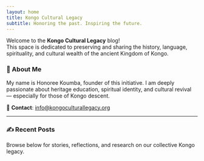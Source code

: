 ```yaml
---
layout: home
title: Kongo Cultural Legacy
subtitle: Honoring the past. Inspiring the future.
---
```


Welcome to the **Kongo Cultural Legacy** blog!  
This space is dedicated to preserving and sharing the history, language, spirituality, and cultural wealth of the ancient Kingdom of Kongo.

### 🌿 About Me
My name is Honoree Koumba, founder of this initiative. I am deeply passionate about heritage education, spiritual identity, and cultural revival — especially for those of Kongo descent.

📧 **Contact**: info@kongoculturallegacy.org

---

### ✍️ Recent Posts

Browse below for stories, reflections, and research on our collective Kongo legacy.
